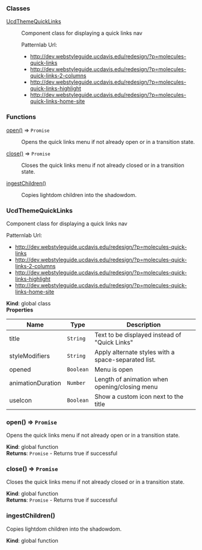 ### Classes

<dl>
<dt><a href="#UcdThemeQuickLinks">UcdThemeQuickLinks</a></dt>
<dd><p>Component class for displaying a quick links nav</p>
<p> Patternlab Url:</p>
<ul>
<li><a href="http://dev.webstyleguide.ucdavis.edu/redesign/?p=molecules-quick-links">http://dev.webstyleguide.ucdavis.edu/redesign/?p=molecules-quick-links</a></li>
<li><a href="http://dev.webstyleguide.ucdavis.edu/redesign/?p=molecules-quick-links-2-columns">http://dev.webstyleguide.ucdavis.edu/redesign/?p=molecules-quick-links-2-columns</a></li>
<li><a href="http://dev.webstyleguide.ucdavis.edu/redesign/?p=molecules-quick-links-highlight">http://dev.webstyleguide.ucdavis.edu/redesign/?p=molecules-quick-links-highlight</a></li>
<li><a href="http://dev.webstyleguide.ucdavis.edu/redesign/?p=molecules-quick-links-home-site">http://dev.webstyleguide.ucdavis.edu/redesign/?p=molecules-quick-links-home-site</a></li>
</ul>
</dd>
</dl>

### Functions

<dl>
<dt><a href="#open">open()</a> ⇒ <code>Promise</code></dt>
<dd><p>Opens the quick links menu if not already open or in a transition state.</p>
</dd>
<dt><a href="#close">close()</a> ⇒ <code>Promise</code></dt>
<dd><p>Closes the quick links menu if not already closed or in a transition state.</p>
</dd>
<dt><a href="#ingestChildren">ingestChildren()</a></dt>
<dd><p>Copies lightdom children into the shadowdom.</p>
</dd>
</dl>

<a name="UcdThemeQuickLinks"></a>

### UcdThemeQuickLinks
Component class for displaying a quick links nav

 Patternlab Url:
   - http://dev.webstyleguide.ucdavis.edu/redesign/?p=molecules-quick-links
   - http://dev.webstyleguide.ucdavis.edu/redesign/?p=molecules-quick-links-2-columns
   - http://dev.webstyleguide.ucdavis.edu/redesign/?p=molecules-quick-links-highlight
   - http://dev.webstyleguide.ucdavis.edu/redesign/?p=molecules-quick-links-home-site

**Kind**: global class  
**Properties**

| Name | Type | Description |
| --- | --- | --- |
| title | <code>String</code> | Text to be displayed instead of "Quick Links" |
| styleModifiers | <code>String</code> | Apply alternate styles with a space-separated list. |
| opened | <code>Boolean</code> | Menu is open |
| animationDuration | <code>Number</code> | Length of animation when opening/closing menu |
| useIcon | <code>Boolean</code> | Show a custom icon next to the title |

<a name="open"></a>

### open() ⇒ <code>Promise</code>
Opens the quick links menu if not already open or in a transition state.

**Kind**: global function  
**Returns**: <code>Promise</code> - Returns true if successful  
<a name="close"></a>

### close() ⇒ <code>Promise</code>
Closes the quick links menu if not already closed or in a transition state.

**Kind**: global function  
**Returns**: <code>Promise</code> - Returns true if successful  
<a name="ingestChildren"></a>

### ingestChildren()
Copies lightdom children into the shadowdom.

**Kind**: global function  
